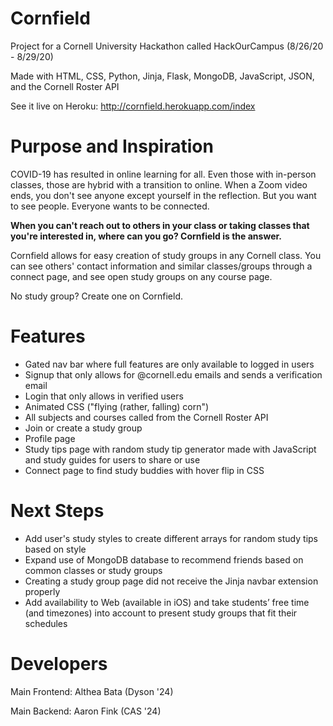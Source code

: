 # Cornfield
Project for a Cornell University Hackathon called HackOurCampus (8/26/20 - 8/29/20)

Made with HTML, CSS, Python, Jinja, Flask, MongoDB, JavaScript, JSON, and the Cornell Roster API

See it live on Heroku: http://cornfield.herokuapp.com/index

# Purpose and Inspiration
COVID-19 has resulted in online learning for all. Even those with in-person classes, those are hybrid with a transition to online. When a Zoom video ends, you don't see anyone except yourself in the reflection. But you want to see people. Everyone wants to be connected. 

**When you can't reach out to others in your class or taking classes that you're interested in, where can you go? Cornfield is the answer.** 

Cornfield allows for easy creation of study groups in any Cornell class. You can see others' contact information and similar classes/groups through a connect page, and see open study groups on any course page.

No study group? Create one on Cornfield.

# Features
- Gated nav bar where full features are only available to logged in users
- Signup that only allows for @cornell.edu emails and sends a verification email
- Login that only allows in verified users
- Animated CSS ("flying (rather, falling) corn")
- All subjects and courses called from the Cornell Roster API
- Join or create a study group
- Profile page
- Study tips page with random study tip generator made with JavaScript and study guides for users to share or use
- Connect page to find study buddies with hover flip in CSS

# Next Steps
- Add user's study styles to create different arrays for random study tips based on style
- Expand use of MongoDB database to recommend friends based on common classes or study groups
- Creating a study group page did not receive the Jinja navbar extension properly
- Add availability to Web (available in iOS) and take students’ free time (and timezones) into account to present study groups that fit their schedules

# Developers
Main Frontend: Althea Bata (Dyson '24)

Main Backend: Aaron Fink (CAS '24)
